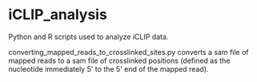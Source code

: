 # iCLIP_analysis
Python and R scripts used to analyze iCLIP data. 

converting_mapped_reads_to_crosslinked_sites.py converts a sam file of mapped reads to a sam file of crosslinked positions (defined as the nucleotide immediately 5' to the 5' end of the mapped read). 
